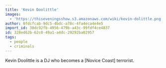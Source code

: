 ```yaml
---
title: '​Kevin Doolittle'
images:
  - 'https://thiseveningsshow.s3.amazonaws.com/wiki/kevin-dolittle.png'
author: 0fdcfcab-9dc5-4bdc-a78c-4fa4eca4e4e5
import_id: 30dc92fb-4956-479b-a43c-99fdf4ce4837
id: 328ed62b-62c0-49a1-a4dc-29292ba02957
tags:
  - people
  - criminals
---
```

Kevin Doolittle is a DJ who becomes a [Novice Coast] terrorist.